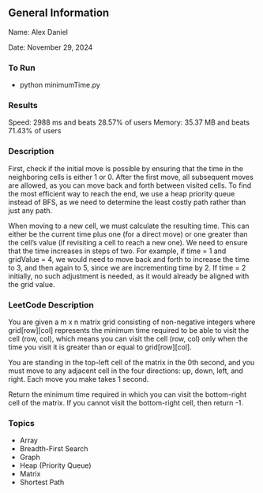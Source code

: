 ## General Information
Name: Alex Daniel

Date: November 29, 2024

### To Run
- python minimumTime.py

### Results
Speed: 2988 ms and beats 28.57% of users
Memory: 35.37 MB and beats 71.43% of users

### Description
First, check if the initial move is possible by ensuring that the time in the neighboring cells is either 1 or 0. After the first move, all subsequent moves are allowed, as you can move back and forth between visited cells. To find the most efficient way to reach the end, we use a heap priority queue instead of BFS, as we need to determine the least costly path rather than just any path.

When moving to a new cell, we must calculate the resulting time. This can either be the current time plus one (for a direct move) or one greater than the cell’s value (if revisiting a cell to reach a new one). We need to ensure that the time increases in steps of two. For example, if time = 1 and gridValue = 4, we would need to move back and forth to increase the time to 3, and then again to 5, since we are incrementing time by 2. If time = 2 initially, no such adjustment is needed, as it would already be aligned with the grid value.

### LeetCode Description
You are given a m x n matrix grid consisting of non-negative integers where grid[row][col] represents the minimum time required to be able to visit the cell (row, col), which means you can visit the cell (row, col) only when the time you visit it is greater than or equal to grid[row][col].

You are standing in the top-left cell of the matrix in the 0th second, and you must move to any adjacent cell in the four directions: up, down, left, and right. Each move you make takes 1 second.

Return the minimum time required in which you can visit the bottom-right cell of the matrix. If you cannot visit the bottom-right cell, then return -1.

### Topics
- Array
- Breadth-First Search
- Graph
- Heap (Priority Queue)
- Matrix
- Shortest Path